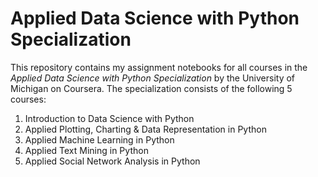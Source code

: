 # Applied Data Science with Python Specialization

This repository contains my assignment notebooks for all courses in the *Applied Data Science with Python Specialization* by the University of Michigan on Coursera. The specialization consists of the following 5 courses:
1. Introduction to Data Science with Python
2. Applied Plotting, Charting & Data Representation in Python
3. Applied Machine Learning in Python
4. Applied Text Mining in Python
5. Applied Social Network Analysis in Python
